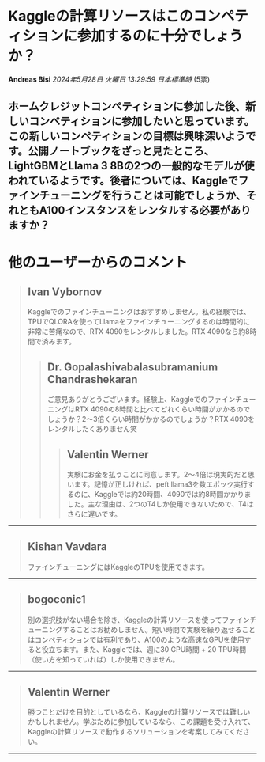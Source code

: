 # Kaggleの計算リソースはこのコンペティションに参加するのに十分でしょうか？
**Andreas Bisi** *2024年5月28日 火曜日 13:29:59 日本標準時* (5票)

ホームクレジットコンペティションに参加した後、新しいコンペティションに参加したいと思っています。この新しいコンペティションの目標は興味深いようです。公開ノートブックをざっと見たところ、LightGBMとLlama 3 8Bの2つの一般的なモデルが使われているようです。後者については、Kaggleでファインチューニングを行うことは可能でしょうか、それともA100インスタンスをレンタルする必要がありますか？
---
# 他のユーザーからのコメント
> ## Ivan Vybornov
> 
> Kaggleでのファインチューニングはおすすめしません。私の経験では、TPUでQLORAを使ってLlamaをファインチューニングするのは時間的に非常に苦痛なので、RTX 4090をレンタルしました。RTX 4090なら約8時間で済みます。
> 
> 
> 
> > ## Dr. Gopalashivabalasubramanium Chandrashekaran
> > 
> > ご意見ありがとうございます。経験上、KaggleでのファインチューニングはRTX 4090の8時間と比べてどれくらい時間がかかるのでしょうか？2〜3倍くらい時間がかかるのでしょうか？RTX 4090をレンタルしたくありません笑
> > 
> > 
> > 
> > > ## Valentin Werner
> > > 
> > > 実験にお金を払うことに同意します。2〜4倍は現実的だと思います。記憶が正しければ、peft llama3を数エポック実行するのに、Kaggleでは約20時間、4090では約8時間かかりました。主な理由は、2つのT4しか使用できないためで、T4はさらに遅いです。
> > > 
> > > 
> > > 
---
> ## Kishan Vavdara
> 
> ファインチューニングにはKaggleのTPUを使用できます。
> 
> 
> 
---
> ## bogoconic1
> 
> 別の選択肢がない場合を除き、Kaggleの計算リソースを使ってファインチューニングすることはお勧めしません。短い時間で実験を繰り返せることはコンペティションでは有利であり、A100のような高速なGPUを使用すると役立ちます。また、Kaggleでは、週に30 GPU時間 + 20 TPU時間（使い方を知っていれば）しか使用できません。
> 
> 
> 
---
> ## Valentin Werner
> 
> 勝つことだけを目的としているなら、Kaggleの計算リソースでは難しいかもしれません。学ぶために参加しているなら、この課題を受け入れて、Kaggleの計算リソースで動作するソリューションを考案してみてください。
> 
> 
> 
---


